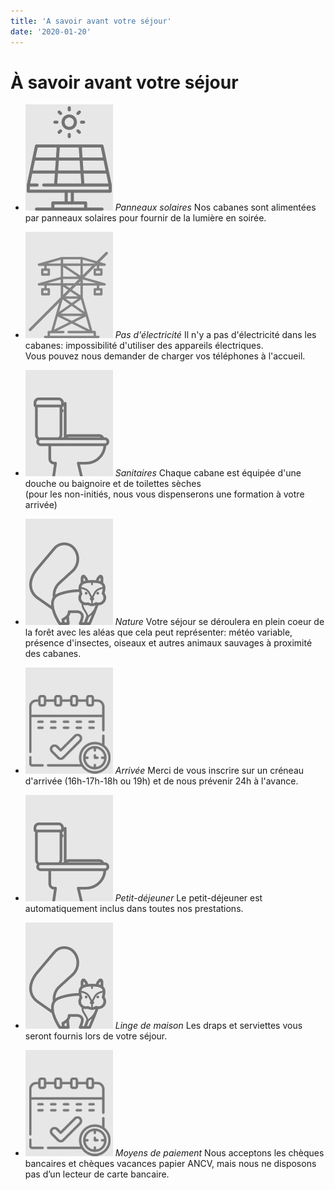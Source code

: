 ```yaml
---
title: 'A savoir avant votre séjour'
date: '2020-01-20'
---
```


# À savoir avant votre séjour

- ![Panneaux solaire](../../images/infos-pratiques/info_solar.png)
  _Panneaux solaires_
  Nos cabanes sont alimentées par panneaux solaires pour fournir de la lumière en soirée.

- ![Panneaux solaire](../../images/infos-pratiques/pylon.png)
  _Pas d'électricité_
  Il n'y a pas d'électricité dans les cabanes: impossibilité d'utiliser des appareils électriques.  
  Vous pouvez nous demander de charger vos téléphones à l'accueil.

- ![Sanitaires](../../images/infos-pratiques/loo.png)
  _Sanitaires_
  Chaque cabane est équipée d'une douche ou baignoire et de toilettes sèches  
  (pour les non-initiés, nous vous dispenserons une formation à votre arrivée)

- ![Nature](../../images/infos-pratiques/squirrel.png)
  _Nature_
  Votre séjour se déroulera en plein coeur de la forêt avec les aléas que cela peut représenter: météo variable, présence d'insectes, oiseaux et autres animaux sauvages à proximité des cabanes.

- ![Panneaux solaire](../../images/infos-pratiques/agenda.png)
  _Arrivée_
  Merci de vous inscrire sur un créneau d'arrivée (16h-17h-18h ou 19h) et de nous prévenir 24h à l'avance.

- ![Sanitaires](../../images/infos-pratiques/loo.png)
  _Petit-déjeuner_
  Le petit-déjeuner est automatiquement inclus dans toutes nos prestations.

- ![Nature](../../images/infos-pratiques/squirrel.png)
  _Linge de maison_
  Les draps et serviettes vous seront fournis lors de votre séjour.

- ![Panneaux solaire](../../images/infos-pratiques/agenda.png)
  _Moyens de paiement_
  Nous acceptons les chèques bancaires et chèques vacances papier ANCV, mais nous ne disposons pas d’un lecteur de carte bancaire.
